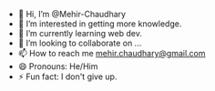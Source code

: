 - 👋 Hi, I’m @Mehir-Chaudhary
- 👀 I’m interested in getting more knowledge.
- 🌱 I’m currently learning web dev.
- 💞️ I’m looking to collaborate on ...
- 📫 How to reach me mehir.chaudhary@gmail.com
- 😄 Pronouns: He/Him
- ⚡ Fun fact: I don't give up.

<!---
Mehir-Chaudhary/Mehir-Chaudhary is a ✨ special ✨ repository because its `README.md` (this file) appears on your GitHub profile.
You can click the Preview link to take a look at your changes.
--->
